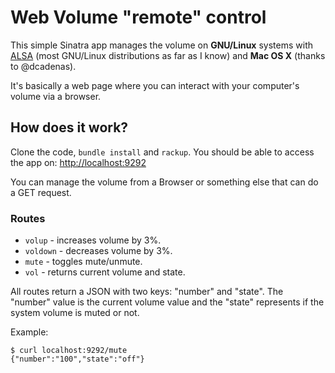 # Web Volume "remote" control

This simple Sinatra app manages the volume on **GNU/Linux** systems with
[ALSA](http://www.alsa-project.org/main/index.php/Main_Page) (most
GNU/Linux distributions as far as I know) and **Mac OS X** (thanks to @dcadenas).

It's basically a web page where you can interact with your computer's
volume via a browser.

## How does it work?

Clone the code, `bundle install` and `rackup`. You should be able to
access the app on: [http://localhost:9292](http://localhost:9292)

You can manage the volume from a Browser or something else that can do a
GET request.

### Routes

 * `volup` - increases volume by 3%.
 * `voldown` - decreases volume by 3%.
 * `mute` - toggles mute/unmute.
 * `vol` - returns current volume and state.

All routes return a JSON with two keys: "number" and "state". The
"number" value is the current volume value and the "state" represents
if the system volume is muted or not.

Example:
```
$ curl localhost:9292/mute
{"number":"100","state":"off"}
```
